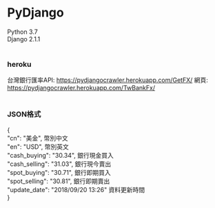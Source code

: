 # PyDjango <br/>
Python 3.7<br/>
Django 2.1.1<br/><br/>
### heroku <br/>
台灣銀行匯率API: https://pydjangocrawler.herokuapp.com/GetFX/
網頁: https://pydjangocrawler.herokuapp.com/TwBankFx/
<br/>
<br/>
### JSON格式
<p>{<br/>
    "cn": "美金",  幣別中文<br/>
    "en": "USD",   幣別英文<br/>
    "cash_buying": "30.34",  銀行現金買入<br/>
    "cash_selling": "31.03",  銀行現今賣出<br/>
    "spot_buying": "30.71",  銀行即期買入<br/>
    "spot_selling": "30.81",  銀行即期賣出<br/>
    "update_date": "2018/09/20 13:26"  資料更新時間<br/>
}</p>
